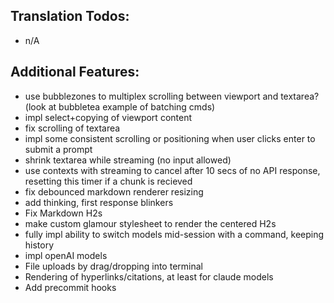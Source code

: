 ## Translation Todos:
- n/A

## Additional Features:
- use bubblezones to multiplex scrolling between viewport and textarea? (look at bubbletea example of batching cmds)
- impl select+copying of viewport content
- fix scrolling of textarea
- impl some consistent scrolling or positioning when user clicks enter to submit a prompt
- shrink textarea while streaming (no input allowed)
- use contexts with streaming to cancel after 10 secs of no API response, resetting this timer if a chunk is recieved
- fix debounced markdown renderer resizing
- add thinking, first response blinkers
- Fix Markdown H2s
- make custom glamour stylesheet to render the centered H2s
- fully impl ability to switch models mid-session with a command, keeping history
- impl openAI models
- File uploads by drag/dropping into terminal
- Rendering of hyperlinks/citations, at least for claude models
- Add precommit hooks
